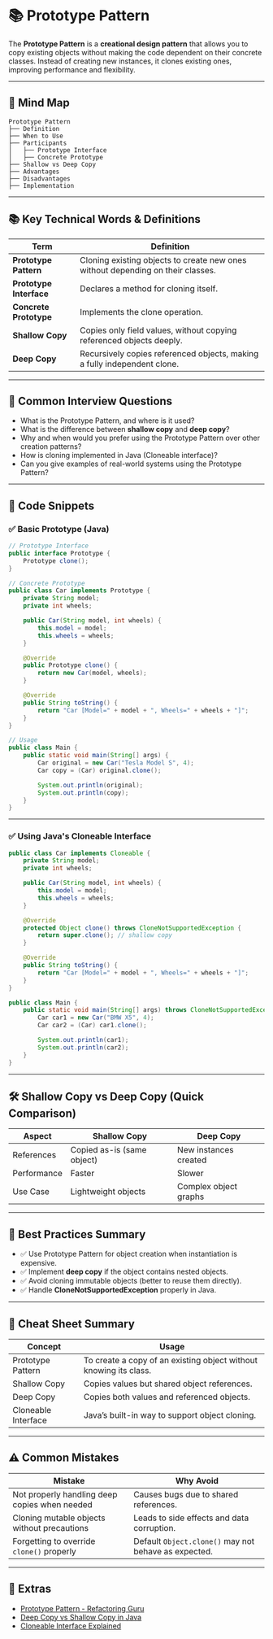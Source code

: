 # 📚 Prototype Pattern

The **Prototype Pattern** is a **creational design pattern** that allows you to copy existing objects without making the code dependent on their concrete classes. Instead of creating new instances, it clones existing ones, improving performance and flexibility.

---

## 🧠 Mind Map

```
Prototype Pattern
├── Definition
├── When to Use
├── Participants
│   ├── Prototype Interface
│   ├── Concrete Prototype
├── Shallow vs Deep Copy
├── Advantages
├── Disadvantages
├── Implementation
```

---

## 📚 Key Technical Words & Definitions

| Term | Definition |
|------|------------|
| **Prototype Pattern** | Cloning existing objects to create new ones without depending on their classes. |
| **Prototype Interface** | Declares a method for cloning itself. |
| **Concrete Prototype** | Implements the clone operation. |
| **Shallow Copy** | Copies only field values, without copying referenced objects deeply. |
| **Deep Copy** | Recursively copies referenced objects, making a fully independent clone. |

---

## 🔎 Common Interview Questions

- What is the Prototype Pattern, and where is it used?
- What is the difference between **shallow copy** and **deep copy**?
- Why and when would you prefer using the Prototype Pattern over other creation patterns?
- How is cloning implemented in Java (Cloneable interface)?
- Can you give examples of real-world systems using the Prototype Pattern?

---

## 🧪 Code Snippets

### ✅ Basic Prototype (Java)
```java
// Prototype Interface
public interface Prototype {
    Prototype clone();
}

// Concrete Prototype
public class Car implements Prototype {
    private String model;
    private int wheels;

    public Car(String model, int wheels) {
        this.model = model;
        this.wheels = wheels;
    }

    @Override
    public Prototype clone() {
        return new Car(model, wheels);
    }

    @Override
    public String toString() {
        return "Car [Model=" + model + ", Wheels=" + wheels + "]";
    }
}

// Usage
public class Main {
    public static void main(String[] args) {
        Car original = new Car("Tesla Model S", 4);
        Car copy = (Car) original.clone();

        System.out.println(original);
        System.out.println(copy);
    }
}
```

---

### ✅ Using Java's Cloneable Interface
```java
public class Car implements Cloneable {
    private String model;
    private int wheels;

    public Car(String model, int wheels) {
        this.model = model;
        this.wheels = wheels;
    }

    @Override
    protected Object clone() throws CloneNotSupportedException {
        return super.clone(); // shallow copy
    }

    @Override
    public String toString() {
        return "Car [Model=" + model + ", Wheels=" + wheels + "]";
    }
}

public class Main {
    public static void main(String[] args) throws CloneNotSupportedException {
        Car car1 = new Car("BMW X5", 4);
        Car car2 = (Car) car1.clone();

        System.out.println(car1);
        System.out.println(car2);
    }
}
```

---

## 🛠️ Shallow Copy vs Deep Copy (Quick Comparison)

| Aspect | Shallow Copy | Deep Copy |
|--------|--------------|-----------|
| References | Copied as-is (same object) | New instances created |
| Performance | Faster | Slower |
| Use Case | Lightweight objects | Complex object graphs |

---

## 🎯 Best Practices Summary

- ✅ Use Prototype Pattern for object creation when instantiation is expensive.
- ✅ Implement **deep copy** if the object contains nested objects.
- ✅ Avoid cloning immutable objects (better to reuse them directly).
- ✅ Handle **CloneNotSupportedException** properly in Java.

---

## 📘 Cheat Sheet Summary

| Concept | Usage |
|---------|-------|
| Prototype Pattern | To create a copy of an existing object without knowing its class. |
| Shallow Copy | Copies values but shared object references. |
| Deep Copy | Copies both values and referenced objects. |
| Cloneable Interface | Java’s built-in way to support object cloning. |

---

## ⚠️ Common Mistakes

| Mistake | Why Avoid |
|---------|-----------|
| Not properly handling deep copies when needed | Causes bugs due to shared references. |
| Cloning mutable objects without precautions | Leads to side effects and data corruption. |
| Forgetting to override `clone()` properly | Default `Object.clone()` may not behave as expected. |

---

## 🔗 Extras

- [Prototype Pattern - Refactoring Guru](https://refactoring.guru/design-patterns/prototype)
- [Deep Copy vs Shallow Copy in Java](https://www.baeldung.com/java-deep-copy)
- [Cloneable Interface Explained](https://www.geeksforgeeks.org/cloneable-interface-in-java/)
